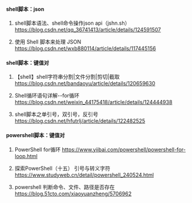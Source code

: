 ﻿#### shell脚本：json ####
1. shell脚本语法、shell命令操作json api（jshn.sh）
    https://blog.csdn.net/qq_36741413/article/details/124591507

2. 使用 Shell 脚本来处理 JSON
    https://blog.csdn.net/wxb880114/article/details/117445156

#### shell脚本：键值对 ####
1. 【shell】shell字符串分割|文件分割|剪切|截取
    https://blog.csdn.net/bandaoyu/article/details/120659630

2. Shell循环语句详解--for循环
    https://blog.csdn.net/weixin_44175418/article/details/124444938

3. shell脚本之单引号，双引号，反引号
    https://blog.csdn.net/hfutrlj/article/details/122482525

#### powershell脚本：键值对 ####
1. PowerShell for循环
    https://www.yiibai.com/powershell/powershell-for-loop.html

2. 探索PowerShell（十五） 引号与转义字符
    https://www.studyweb.cn/detail/powershell_240524.html

3. powershell 判断命令、文件、路径是否存在
    https://blog.51cto.com/xiaoyuanzheng/5706962